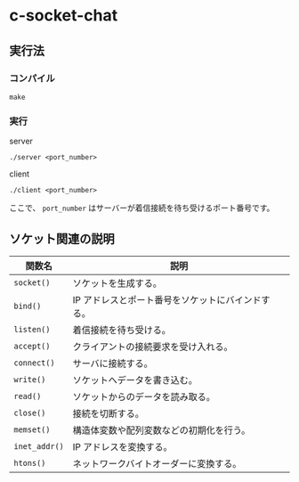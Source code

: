 # c-socket-chat

## 実行法

### コンパイル

```
make
```

### 実行

server

```
./server <port_number>
```

client

```
./client <port_number>
```

ここで、 `port_number` はサーバーが着信接続を待ち受けるポート番号です。

## ソケット関連の説明

| 関数名        | 説明                                              |
| ------------- | ------------------------------------------------- |
| `socket()`    | ソケットを生成する。                              |
| `bind()`      | IP アドレスとポート番号をソケットにバインドする。 |
| `listen()`    | 着信接続を待ち受ける。                            |
| `accept()`    | クライアントの接続要求を受け入れる。              |
| `connect()`   | サーバに接続する。                                |
| `write()`     | ソケットへデータを書き込む。                      |
| `read()`      | ソケットからのデータを読み取る。                  |
| `close()`     | 接続を切断する。                                  |
| `memset()`    | 構造体変数や配列変数などの初期化を行う。          |
| `inet_addr()` | IP アドレスを変換する。                           |
| `htons()`     | ネットワークバイトオーダーに変換する。            |
